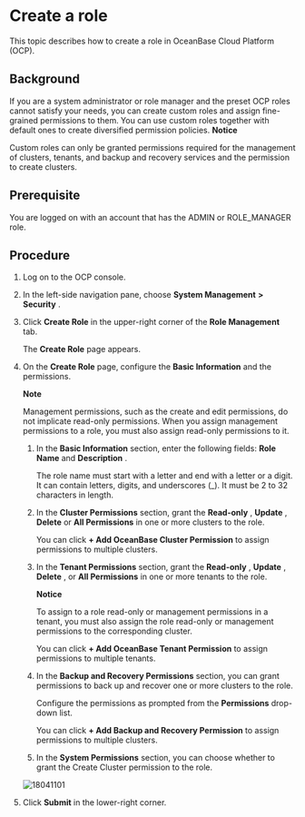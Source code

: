 Create a role 
==================================

This topic describes how to create a role in OceanBase Cloud Platform (OCP). 

Background 
-------------------------------

If you are a system administrator or role manager and the preset OCP roles cannot satisfy your needs, you can create custom roles and assign fine-grained permissions to them. You can use custom roles together with default ones to create diversified permission policies. 
**Notice**



Custom roles can only be granted permissions required for the management of clusters, tenants, and backup and recovery services and the permission to create clusters.

**Prerequisite** 
-------------------------------------

You are logged on with an account that has the ADMIN or ROLE_MANAGER role.

**Procedure** 
----------------------------------

1. Log on to the OCP console.

   

2. In the left-side navigation pane, choose **System Management** **\>** **Security** .

   

3. Click **Create Role** in the upper-right corner of the **Role Management** tab. 

   The **Create Role** page appears.
   

4. On the **Create Role** page, configure the **Basic Information** and the permissions. 

   **Note**

   

   Management permissions, such as the create and edit permissions, do not implicate read-only permissions. When you assign management permissions to a role, you must also assign read-only permissions to it.
   1. In the **Basic Information** section, enter the following fields: **Role Name** and **Description** . 

      The role name must start with a letter and end with a letter or a digit. It can contain letters, digits, and underscores (_). It must be 2 to 32 characters in length.
      
   
   2. In the **Cluster Permissions** section, grant the **Read-only** , **Update** , **Delete** or **All Permissions** in one or more clusters to the role. 

      You can click **+ Add OceanBase Cluster Permission** to assign permissions to multiple clusters.
      
   
   3. In the **Tenant Permissions** section, grant the **Read-only** , **Update** , **Delete** , or **All Permissions** in one or more tenants to the role. 

      **Notice**

      

      To assign to a role read-only or management permissions in a tenant, you must also assign the role read-only or management permissions to the corresponding cluster.

      You can click **+ Add OceanBase Tenant Permission** to assign permissions to multiple tenants.
      
   
   4. In the **Backup and Recovery Permissions** section, you can grant permissions to back up and recover one or more clusters to the role. 

      Configure the permissions as prompted from the **Permissions** drop-down list. 

      You can click **+ Add Backup and Recovery Permission** to assign permissions to multiple clusters.
      
   
   5. In the **System Permissions** section, you can choose whether to grant the Create Cluster permission to the role.

      
   

   

   ![18041101](https://help-static-aliyun-doc.aliyuncs.com/assets/img/en-US/3114306461/p346478.png)
   

5. Click **Submit** in the lower-right corner.

   




